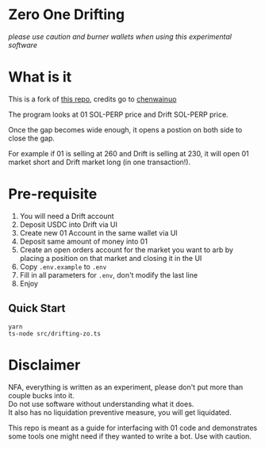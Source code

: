 # Zero One Drifting

*please use caution and burner wallets when using this experimental software*

# What is it

This is a fork of [this repo](https://github.com/chenwainuo/drifting-mango/tree/master/src), credits go to [chenwainuo](https://github.com/chenwainuo)

The program looks at 01 SOL-PERP price and Drift SOL-PERP price. 

Once the gap becomes wide enough, it opens a postion on both side to close the gap.

For example if 01 is selling at 260 and Drift is selling at 230, it will open 01 market short and Drift market long (in one transaction!).

# Pre-requisite

1. You will need a Drift account
2. Deposit USDC into Drift via UI
3. Create new 01 Account in the same wallet via UI
4. Deposit same amount of money into 01
5. Create an open orders account for the market you want to arb by placing a position on that market and closing it in the UI
6. Copy `.env.example` to `.env`
7. Fill in all parameters for `.env`, don't modify the last line
8. Enjoy 

Quick Start
----
```
yarn
ts-node src/drifting-zo.ts
```

# Disclaimer

NFA, everything is written as an experiment, please don't put more than couple bucks into it.  
Do not use software without understanding what it does.  
It also has no liquidation preventive measure, you will get liquidated.

This repo is meant as a guide for interfacing with 01 code and demonstrates some tools one might need if they wanted to write a bot.
Use with caution.